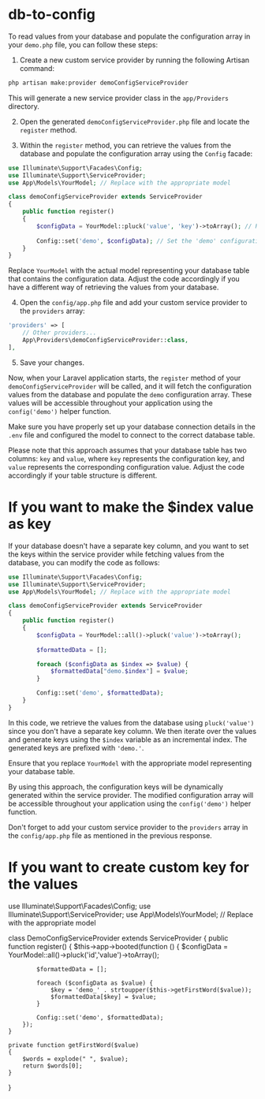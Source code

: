 # db-to-config

To read values from your database and populate the configuration array in your `demo.php` file, you can follow these steps:

1. Create a new custom service provider by running the following Artisan command:

```bash
php artisan make:provider demoConfigServiceProvider
```

This will generate a new service provider class in the `app/Providers` directory.

2. Open the generated `demoConfigServiceProvider.php` file and locate the `register` method.

3. Within the `register` method, you can retrieve the values from the database and populate the configuration array using the `Config` facade:

```php
use Illuminate\Support\Facades\Config;
use Illuminate\Support\ServiceProvider;
use App\Models\YourModel; // Replace with the appropriate model

class demoConfigServiceProvider extends ServiceProvider
{
    public function register()
    {
        $configData = YourModel::pluck('value', 'key')->toArray(); // Retrieve data from your model
        
        Config::set('demo', $configData); // Set the 'demo' configuration array with the retrieved data
    }
}
```

Replace `YourModel` with the actual model representing your database table that contains the configuration data. Adjust the code accordingly if you have a different way of retrieving the values from your database.

4. Open the `config/app.php` file and add your custom service provider to the `providers` array:

```php
'providers' => [
    // Other providers...
    App\Providers\demoConfigServiceProvider::class,
],
```

5. Save your changes.

Now, when your Laravel application starts, the `register` method of your `demoConfigServiceProvider` will be called, and it will fetch the configuration values from the database and populate the `demo` configuration array. These values will be accessible throughout your application using the `config('demo')` helper function.

Make sure you have properly set up your database connection details in the `.env` file and configured the model to connect to the correct database table.

Please note that this approach assumes that your database table has two columns: `key` and `value`, where `key` represents the configuration key, and `value` represents the corresponding configuration value. Adjust the code accordingly if your table structure is different.

# If you want to make the $index value as key
If your database doesn't have a separate key column, and you want to set the keys within the service provider while fetching values from the database, you can modify the code as follows:

```php
use Illuminate\Support\Facades\Config;
use Illuminate\Support\ServiceProvider;
use App\Models\YourModel; // Replace with the appropriate model

class demoConfigServiceProvider extends ServiceProvider
{
    public function register()
    {
        $configData = YourModel::all()->pluck('value')->toArray();
        
        $formattedData = [];

        foreach ($configData as $index => $value) {
            $formattedData["demo.$index"] = $value;
        }

        Config::set('demo', $formattedData);
    }
}
```

In this code, we retrieve the values from the database using `pluck('value')` since you don't have a separate key column. We then iterate over the values and generate keys using the `$index` variable as an incremental index. The generated keys are prefixed with `'demo.'`.

Ensure that you replace `YourModel` with the appropriate model representing your database table.

By using this approach, the configuration keys will be dynamically generated within the service provider. The modified configuration array will be accessible throughout your application using the `config('demo')` helper function.

Don't forget to add your custom service provider to the `providers` array in the `config/app.php` file as mentioned in the previous response.

# If you want to create custom key for the values

use Illuminate\Support\Facades\Config;
use Illuminate\Support\ServiceProvider;
use App\Models\YourModel; // Replace with the appropriate model

class DemoConfigServiceProvider extends ServiceProvider
{
    public function register()
    {
        $this->app->booted(function () {
            $configData = YourModel::all()->pluck('id','value')->toArray();

            $formattedData = [];

            foreach ($configData as $value) {
                $key = 'demo_' . strtoupper($this->getFirstWord($value));
                $formattedData[$key] = $value;
            }

            Config::set('demo', $formattedData);
        });
    }

    private function getFirstWord($value)
    {
        $words = explode(" ", $value);
        return $words[0];
    }
}
